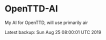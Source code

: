 # OpenTTD-AI
My AI for OpenTTD, will use primarily air

Latest backup: Sun Aug 25 08:00:01 UTC 2019
